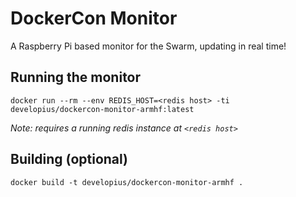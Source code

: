 # DockerCon Monitor
A Raspberry Pi based monitor for the Swarm, updating in real time!

## Running the monitor

`docker run --rm --env REDIS_HOST=<redis host> -ti developius/dockercon-monitor-armhf:latest`

_Note: requires a running redis instance at `<redis host>`_

## Building (optional)

`docker build -t developius/dockercon-monitor-armhf .`
